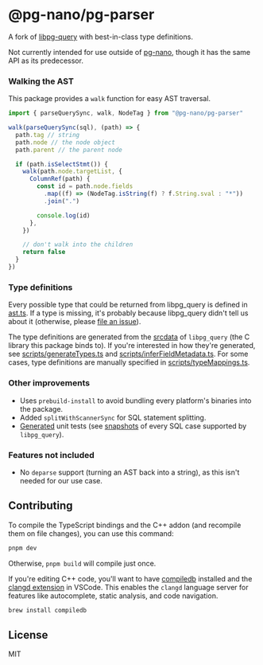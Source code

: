 # @pg-nano/pg-parser

A fork of [libpg-query](https://github.com/launchql/libpg-query-node) with best-in-class type definitions.

Not currently intended for use outside of [pg-nano](https://github.com/pg-nano/pg-nano), though it has the same API as its predecessor.

### Walking the AST

This package provides a `walk` function for easy AST traversal.

```ts
import { parseQuerySync, walk, NodeTag } from "@pg-nano/pg-parser"

walk(parseQuerySync(sql), (path) => {
  path.tag // string
  path.node // the node object
  path.parent // the parent node

  if (path.isSelectStmt()) {
    walk(path.node.targetList, {
      ColumnRef(path) {
        const id = path.node.fields
          .map((f) => (NodeTag.isString(f) ? f.String.sval : "*"))
          .join(".")

        console.log(id)
      },
    })

    // don't walk into the children
    return false
  }
})
```

### Type definitions

Every possible type that could be returned from libpg_query is defined in [ast.ts](https://github.com/pg-nano/pg-parser/blob/16-latest/ast.ts). If a type is missing, it's probably because libpg_query didn't tell us about it (otherwise, please [file an issue](https://github.com/pg-nano/pg-parser/issues)).

The type definitions are generated from the [srcdata](https://github.com/pganalyze/libpg_query/tree/16-latest/srcdata) of `libpg_query` (the C library this package binds to). If you're interested in how they're generated, see [scripts/generateTypes.ts](https://github.com/pg-nano/pg-parser/blob/16-latest/scripts/generateTypes.ts) and [scripts/inferFieldMetadata.ts](https://github.com/pg-nano/pg-parser/blob/16-latest/scripts/inferFieldMetadata.ts). For some cases, type definitions are manually specified in [scripts/typeMappings.ts](https://github.com/pg-nano/pg-parser/blob/16-latest/scripts/typeMappings.ts).

### Other improvements

- Uses `prebuild-install` to avoid bundling every platform's binaries into the package.
- Added `splitWithScannerSync` for SQL statement splitting.
- [Generated](https://github.com/pg-nano/pg-parser/blob/16-latest/scripts/generateTests.ts) unit tests (see [snapshots](https://github.com/pg-nano/pg-parser/tree/16-latest/test/postgres_regress/__snapshots__) of every SQL case supported by `libpg_query`).

### Features not included

- No `deparse` support (turning an AST back into a string), as this isn't needed for our use case.

## Contributing

To compile the TypeScript bindings and the C++ addon (and recompile them on file changes), you can use this command:

```sh
pnpm dev
```

Otherwise, `pnpm build` will compile just once.

If you're editing C++ code, you'll want to have [compiledb](https://github.com/nickdiego/compiledb) installed and the [clangd extension](https://marketplace.visualstudio.com/items?itemName=llvm-vs-code-extensions.vscode-clangd) in VSCode. This enables the `clangd` language server for features like autocomplete, static analysis, and code navigation.

```sh
brew install compiledb
```

## License

MIT
